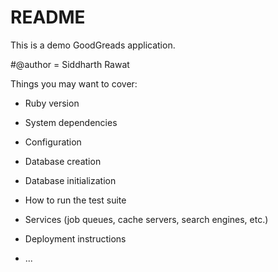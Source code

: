 # README

This is a demo GoodGreads application.

#@author = Siddharth Rawat



Things you may want to cover:

* Ruby version

* System dependencies

* Configuration

* Database creation

* Database initialization

* How to run the test suite

* Services (job queues, cache servers, search engines, etc.)

* Deployment instructions

* ...
